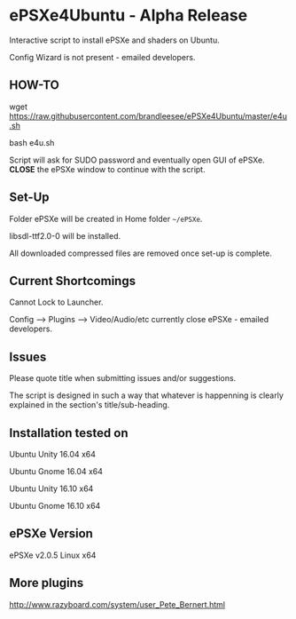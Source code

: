# ePSXe4Ubuntu - Alpha Release

Interactive script to install ePSXe and shaders on Ubuntu.

Config Wizard is not present - emailed developers.

## HOW-TO

wget https://raw.githubusercontent.com/brandleesee/ePSXe4Ubuntu/master/e4u.sh

bash e4u.sh

Script will ask for SUDO password and eventually open GUI of ePSXe. <strong>CLOSE</strong> the ePSXe window to continue with the script. 

## Set-Up

Folder ePSXe will be created in Home folder <code>~/ePSXe</code>.

libsdl-ttf2.0-0 will be installed.

All downloaded compressed files are removed once set-up is complete.

## Current Shortcomings

Cannot Lock to Launcher.

Config --> Plugins --> Video/Audio/etc currently close ePSXe - emailed developers.

## Issues

Please quote title when submitting issues and/or suggestions.

The script is designed in such a way that whatever is happenning is clearly explained in the section's title/sub-heading.

## Installation tested on 

Ubuntu Unity 16.04 x64

Ubuntu Gnome 16.04 x64

Ubuntu Unity 16.10 x64

Ubuntu Gnome 16.10 x64

## ePSXe Version

ePSXe v2.0.5 Linux x64

## More plugins

http://www.razyboard.com/system/user_Pete_Bernert.html

